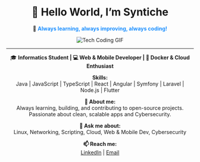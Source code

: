 <div align="center">

# 👋 Hello World, I’m Syntiche

💙 **<span style="color:#1E90FF;">Always learning, always improving, always coding!</span>**  

![Tech Coding GIF](https://github.com/user-attachments/assets/7ce6dadb-2cd4-4528-9c6f-ebc7f9bc4794)

---

🎓 **Informatics Student | 💻 Web & Mobile Developer | 🐳 Docker & Cloud Enthusiast**

**Skills:**  
Java | JavaScript | TypeScript | React | Angular | Symfony | Laravel | Node.js | Flutter

**🚀 About me:**  
Always learning, building, and contributing to open-source projects. Passionate about clean, scalable apps and Cybersecurity.

**💬 Ask me about:**  
Linux, Networking, Scripting, Cloud, Web & Mobile Dev, Cybersecurity

**📫 Reach me:**  
[LinkedIn](https://www.linkedin.com/in/ton-profil) | [Email](mailto:ton-email@example.com)

</div>
